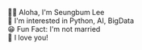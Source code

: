 👍🏻 Aloha, I'm Seungbum Lee  
👀 I'm interested in Python, AI, BigData  
😁 Fun Fact: I'm not married  
🥰 I love you!